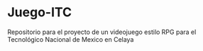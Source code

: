 # Juego-ITC
Repositorio para el proyecto de un videojuego estilo RPG para el Tecnológico Nacional de Mexico en Celaya
